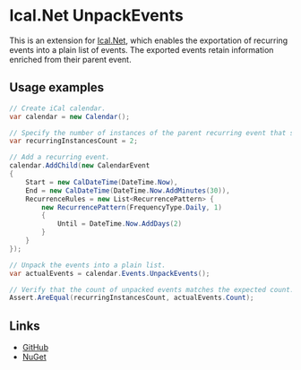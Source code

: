 # Ical.Net UnpackEvents
This is an extension for [Ical.Net](https://www.nuget.org/packages/Ical.Net), which enables the exportation of recurring events into a plain list of events. The exported events retain information enriched from their parent event.

## Usage examples
```c#
// Create iCal calendar.
var calendar = new Calendar(); 

// Specify the number of instances of the parent recurring event that should be available.
var recurringInstancesCount = 2;

// Add a recurring event.
calendar.AddChild(new CalendarEvent
{
    Start = new CalDateTime(DateTime.Now),
    End = new CalDateTime(DateTime.Now.AddMinutes(30)),
    RecurrenceRules = new List<RecurrencePattern> {
        new RecurrencePattern(FrequencyType.Daily, 1)
        {
            Until = DateTime.Now.AddDays(2)
        }
    }
});

// Unpack the events into a plain list.
var actualEvents = calendar.Events.UnpackEvents();

// Verify that the count of unpacked events matches the expected count.
Assert.AreEqual(recurringInstancesCount, actualEvents.Count);
```

## Links
- [GitHub](https://github.com/42ama/ical.net.unpackevents)
- [NuGet](https://www.nuget.org/packages/Ical.Net.UnpackEvents/)
